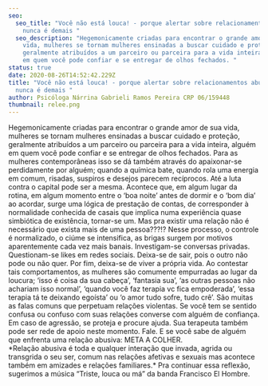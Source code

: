 ```yaml
---
seo:
  seo_title: "Você não está louca! - porque alertar sobre relacionamentos abusivos
    nunca é demais "
  seo_description: "Hegemonicamente criadas para encontrar o grande amor de sua
    vida, mulheres se tornam mulheres ensinadas a buscar cuidado e proteção,
    geralmente atribuídos a um parceiro ou parceira para a vida inteira, alguém
    em quem você pode confiar e se entregar de olhos fechados. "
status: true
date: 2020-08-26T14:52:42.229Z
title: "Você não está louca! - porque alertar sobre relacionamentos abusivos
  nunca é demais "
author: Psicóloga Nárrina Gabrieli Ramos Pereira CRP 06/159448
thumbnail: relee.png
---
```

<!--StartFragment-->

Hegemonicamente criadas para encontrar o grande amor de sua vida, mulheres se tornam mulheres ensinadas a buscar cuidado e proteção, geralmente atribuídos a um parceiro ou parceira para a vida inteira, alguém em quem você pode confiar e se entregar de olhos fechados. Para as mulheres contemporâneas isso se dá também através do apaixonar-se perdidamente por alguém; quando a química bate, quando rola uma energia em comum, risadas, suspiros e desejos parecem recíprocos. Até a luta contra o capital pode ser a mesma. Acontece que, em algum lugar da rotina, em algum momento entre o ‘boa noite’ antes de dormir e o ‘bom dia’ ao acordar, surge uma lógica de prestação de contas, de corresponder à normalidade conhecida de casais que implica numa experiência quase simbiótica de existência, tornar-se um. Mas pra existir uma relação não é necessário que exista mais de uma pessoa???!? Nesse processo, o controle é normalizado, o ciúme se intensifica, as brigas surgem por motivos aparentemente cada vez mais banais. Investigam-se conversas privadas. Questionam-se likes em redes sociais. Deixa-se de sair, pois o outro não pode ou não quer. Por fim, deixa-se de viver a própria vida. Ao contestar tais comportamentos, as mulheres são comumente empurradas ao lugar da loucura; ‘isso é coisa da sua cabeça’, ‘fantasia sua’, ‘as outras pessoas não achariam isso normal’, ‘quando você faz terapia vc fica empoderada’, ‘essa terapia tá te deixando egoísta’ ou ‘o amor tudo sofre, tudo crê’. São muitas as falas comuns que perpetuam relações violentas. Se você tem se sentido confusa ou confuso com suas relações converse com alguém de confiança. Em caso de agressão, se proteja e procure ajuda. Sua terapeuta também pode ser rede de apoio neste momento. Fale. E se você sabe de alguém que enfrenta uma relação abusiva: META A COLHER.\
\*Relação abusiva é toda e qualquer interação que invada, agrida ou transgrida o seu ser, comum nas relações afetivas e sexuais mas acontece também em amizades e relações familiares.\* Pra continuar essa reflexão, sugerimos a música “Triste, louca ou má” da banda Francisco El Hombre.

<!--EndFragment-->